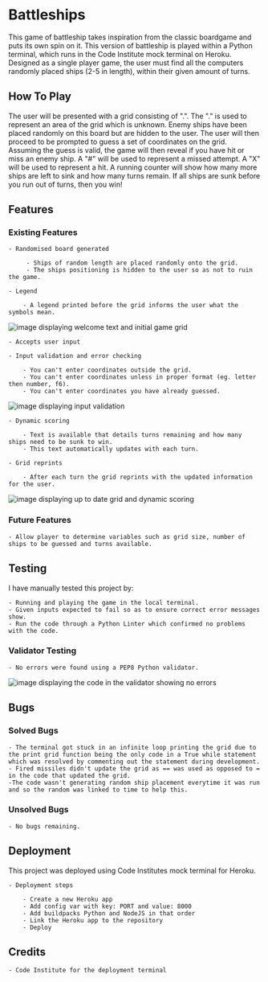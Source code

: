 # Battleships

This game of battleship takes inspiration from the classic boardgame and puts its own spin on it. This version of battleship is played within a Python terminal, which runs in the Code Institute mock terminal on Heroku. Designed as a single player game, the user must find all the computers randomly placed ships (2-5 in length), within their given amount of turns.

## How To Play

The user will be presented with a grid consisting of ".".
The "." is used to represent an area of the grid which is unknown.
Enemy ships have been placed randomly on this board but are hidden to the user.
The user will then proceed to be prompted to guess a set of coordinates on the grid.
Assuming the guess is valid, the game will then reveal if you have hit or miss an enemy ship.
A "#" will be used to represent a missed attempt.
A "X" will be used to represent a hit.
A running counter will show how many more ships are left to sink and how many turns remain.
If all ships are sunk before you run out of turns, then you win!

## Features

### Existing Features

    - Randomised board generated
  
         - Ships of random length are placed randomly onto the grid.
         - The ships positioning is hidden to the user so as not to ruin the game.

    - Legend 

        - A legend printed before the grid informs the user what the symbols mean.

![image displaying welcome text and initial game grid](/assets/images/battle-1.png) 

    - Accepts user input

    - Input validation and error checking

        - You can't enter coordinates outside the grid.
        - You can't enter coordinates unless in proper format (eg. letter then number, f6).
        - You can't enter coordinates you have already guessed.

![image displaying input validation](/assets/images/battle-2.png) 

    - Dynamic scoring

        - Text is available that details turns remaining and how many ships need to be sunk to win.
        - This text automatically updates with each turn.

    - Grid reprints

        - After each turn the grid reprints with the updated information for the user.

![image displaying up to date grid and dynamic scoring](/assets/images/battle-3.png)

### Future Features

    - Allow player to determine variables such as grid size, number of ships to be guessed and turns available.

## Testing

I have manually tested this project by:

    - Running and playing the game in the local terminal.
    - Given inputs expected to fail so as to ensure correct error messages show.
    - Run the code through a Python Linter which confirmed no problems with the code.

### Validator Testing

    - No errors were found using a PEP8 Python validator.

![image displaying the code in the validator showing no errors](/assets/images/python-v.png)

## Bugs

### Solved Bugs

    - The terminal got stuck in an infinite loop printing the grid due to the print grid function being the only code in a True while statement which was resolved by commenting out the statement during development.
    - Fired missiles didn't update the grid as == was used as opposed to = in the code that updated the grid.
    -The code wasn't generating random ship placement everytime it was run and so the random was linked to time to help this.

### Unsolved Bugs

    - No bugs remaining.

## Deployment

This project was deployed using Code Institutes mock terminal for Heroku.
   
    - Deployment steps

        - Create a new Heroku app
        - Add config var with key: PORT and value: 8000
        - Add buildpacks Python and NodeJS in that order
        - Link the Heroku app to the repository
        - Deploy

## Credits

    - Code Institute for the deployment terminal
